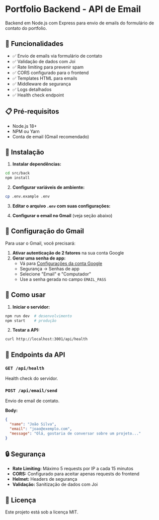 # Portfolio Backend - API de Email

Backend em Node.js com Express para envio de emails do formulário de contato do portfolio.

## 🚀 Funcionalidades

- ✅ Envio de emails via formulário de contato
- ✅ Validação de dados com Joi
- ✅ Rate limiting para prevenir spam
- ✅ CORS configurado para o frontend
- ✅ Templates HTML para emails
- ✅ Middleware de segurança
- ✅ Logs detalhados
- ✅ Health check endpoint

## 📋 Pré-requisitos

- Node.js 18+ 
- NPM ou Yarn
- Conta de email (Gmail recomendado)

## 🔧 Instalação

1. **Instalar dependências:**
```bash
cd src/back
npm install
```

2. **Configurar variáveis de ambiente:**
```bash
cp .env.example .env
```

3. **Editar o arquivo `.env` com suas configurações:**

4. **Configurar o email no Gmail** (veja seção abaixo)

## 📧 Configuração do Gmail

Para usar o Gmail, você precisará:

1. **Ativar autenticação de 2 fatores** na sua conta Google
2. **Gerar uma senha de app:**
   - Vá para [Configurações da conta Google](https://myaccount.google.com)
   - Segurança → Senhas de app
   - Selecione "Email" e "Computador"
   - Use a senha gerada no campo `EMAIL_PASS`

## 🎯 Como usar

1. **Iniciar o servidor:**
```bash
npm run dev  # desenvolvimento
npm start    # produção
```

2. **Testar a API:**
```bash
curl http://localhost:3001/api/health
```

## 📡 Endpoints da API

### `GET /api/health`
Health check do servidor.

### `POST /api/email/send`
Envio de email de contato.

**Body:**
```json
{
  "name": "João Silva",
  "email": "joao@exemplo.com",
  "message": "Olá, gostaria de conversar sobre um projeto..."
}
```

## 🔒 Segurança

- **Rate Limiting:** Máximo 5 requests por IP a cada 15 minutos
- **CORS:** Configurado para aceitar apenas requests do frontend
- **Helmet:** Headers de segurança
- **Validação:** Sanitização de dados com Joi

## 📝 Licença

Este projeto está sob a licença MIT.